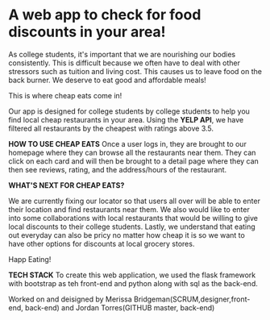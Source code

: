 # A web app to check for food discounts in your area!

As college students, it's important that we are nourishing our bodies consistently. This is difficult because we often have to deal with other stressors such as tuition and living cost. This causes us to leave food on the back burner. We deserve to eat good and affordable meals!

This is where cheap eats come in!

Our app is designed for college students by college students to help you find local cheap restaurants in your area. 
Using the **YELP API**, we have filtered all restaurants by the cheapest with ratings above 3.5. 

**HOW TO USE CHEAP EATS**
Once a user logs in, they are brought to our homepage where they can browse all the restaurants near them. They can click on each card and will then be brought to a detail page where they can then see reviews, rating, and the address/hours of the restaurant.

**WHAT'S NEXT FOR CHEAP EATS?**

We are currently fixing our locator so that users all over will be able to enter their location and find restaurants near them. We also would like to enter into some collaborations with local restaurants that would be willing to give local discounts to their college students. Lastly, we understand that eating out everyday can also be pricy no matter how cheap it is so we want to have other options for discounts at local grocery stores. 

Happ Eating!

**TECH STACK**
To create this web application, we used the flask framework with bootstrap as teh front-end and python along with sql as the back-end.


Worked on and deisigned by Merissa Bridgeman(SCRUM,designer,front-end, back-end) and Jordan Torres(GITHUB master, back-end)
